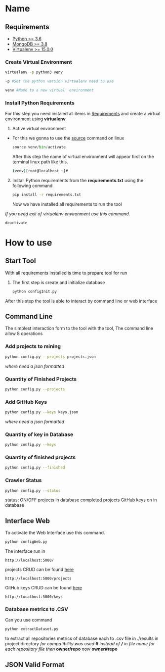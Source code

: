 

# Name

## Requirements 
* [Python >= 3.6](https://www.python.org/downloads/)
* [MongoDB >= 3.8](https://www.mongodb.com/what-is-mongodb)
* [Virtualenv >= 15.0.0](https://virtualenv.pypa.io/en/latest/installation/)
### Create Virtual  Environment
~~~sh
virtualenv -p python3 venv
~~~
~~~python
-p #Set the python version virtualenv need to use
~~~
~~~python
venv #Name to a new virtual  environment
~~~

### Install Python Requirements
For this step you need instaled all items in [Requirements](##Requirements) and create a virtual  environment using **virtualenv**
1. Active virtual  environment
* For this we gonna to use the [source](https://bash.cyberciti.biz/guide/Source_command) command on linux
	~~~python
	source venv/bin/activate
	~~~
	After this step the name of virtual  environment will appear first on the terminal linux path like this.

	~~~sh
	(venv)[root@localhost ~]#
	~~~
2. Install Python requirements from the **requirements.txt** using the following command
	~~~sh
	pip install -r requirements.txt
	~~~
	Now we have installed all requirements to run the tool 

*If you need exit of virtualenv environment use this command.*
~~~sh
deactivate
~~~
# How to use

## Start Tool
With all requirements installed is time to prepare tool for run 
1. The first step is create and initialize database
	~~~sh
	python configInit.py
	~~~
After this step the tool is able to interact by command line or web interface

## Command Line
The simplest  interaction form to the tool with the tool, The command line allow 8 operations 
### Add projects to mining
~~~sh
python config.py --projects projects.json
~~~
*where need a json formatted* 
### Quantity of Finished Projects
~~~sh
python config.py --projects
~~~
### Add GitHub Keys 
~~~sh
python config.py --keys keys.json
~~~
*where need a json formatted* 
### Quantity of key in Database
~~~sh
python config.py --keys
~~~
### Quantity of finished projects
~~~sh
python config.py --finished
~~~
### Crawler Status
~~~sh
python config.py --status
~~~
status: ON/OFF
projects in database
completed projects
GitHub keys on in database
## Interface Web
To activate the Web Interface use this command.
~~~sh
python configWeb.py
~~~
The interface run in 
~~~url
http://localhost:5000/
~~~
projects CRUD can be found [here](http://localhost:5000/projects)
~~~url
http://localhost:5000/projects
~~~
GitHub keys CRUD can be found [here](http://localhost:5000/keys)
~~~url
http://localhost:5000/keys
~~~
### Database metrics to .CSV
Can you use command
~~~sh
python extractDataset.py
~~~
to extract all repositories metrics of database each to .csv file in ./results in project directory 
*for compatibility was used **#** instead of **/** in file name for each repository file*
*then*
**owner/repo**
*now*
**owner#repo**
##  JSON Valid Format
